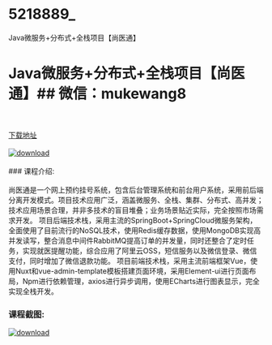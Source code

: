 # 5218889_
Java微服务+分布式+全栈项目【尚医通】
# Java微服务+分布式+全栈项目【尚医通】## 微信：mukewang8
<br/></br>[下载地址](http://www.36tz.cn/article/5218889 "下载地址")
<br/></br>[![download](http://36tz.cn/muke_img/2021_03_1-35-300x181.png "下载地址")](http://www.36tz.cn/article/5218889 "下载地址")
<br/></br>### 课程介绍:<br/></br>尚医通是一个网上预约挂号系统，包含后台管理系统和前台用户系统，采用前后端分离开发模式。项目技术应用广泛，涵盖微服务、全栈、集群、分布式、高并发；技术应用场景合理，并非多技术的盲目堆叠；业务场景贴近实际，完全按照市场需求开发。
项目后端技术栈，采用主流的SpringBoot+SpringCloud微服务架构，全面使用了目前流行的NoSQL技术，使用Redis缓存数据，使用MongoDB实现高并发读写，整合消息中间件RabbitMQ提高订单的并发量，同时还整合了定时任务，实现就医提醒功能，综合应用了阿里云OSS，短信服务以及微信登录、微信支付，同时增加了微信退款功能。
项目前端技术栈，采用主流前端框架Vue，使用Nuxt和vue-admin-template模板搭建页面环境，采用Element-ui进行页面布局，Npm进行依赖管理，axios进行异步调用，使用ECharts进行图表显示，完全实现全栈开发。

### 课程截图:
[![download](http://36tz.cn/muke_img/2021_03_2-31.png "下载地址")](http://www.36tz.cn/article/5218889 "下载地址")
